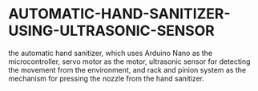 # AUTOMATIC-HAND-SANITIZER-USING-ULTRASONIC-SENSOR
the automatic hand sanitizer, which uses Arduino Nano as the microcontroller, servo motor as the motor, ultrasonic sensor for detecting the movement from the environment, and rack and pinion system as the mechanism for pressing the nozzle from the hand sanitizer.
